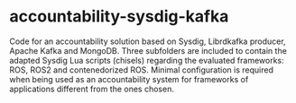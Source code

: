 # accountability-sysdig-kafka

Code for an accountability solution based on Sysdig, Librdkafka producer, Apache Kafka and MongoDB.
Three subfolders are included to contain the adapted Sysdig Lua scripts (chisels) regarding the evaluated frameworks: ROS, ROS2 and contenedorized ROS.
Minimal configuration is required when being used as an accountability system for frameworks of applications different from the ones chosen.

